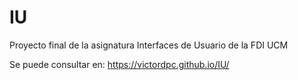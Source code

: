 # IU
Proyecto final de la asignatura Interfaces de Usuario de la FDI UCM

Se puede consultar en: https://victordpc.github.io/IU/
